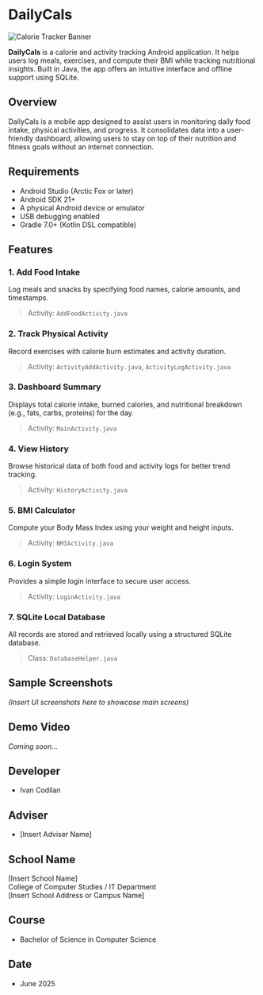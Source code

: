 # DailyCals

![Calorie Tracker Banner](https://github.com/IvanCodilan/DailyCal/issues/1#issue-3164870648)

**DailyCals** is a calorie and activity tracking Android application. It helps users log meals, exercises, and compute their BMI while tracking nutritional insights. Built in Java, the app offers an intuitive interface and offline support using SQLite.

## Overview

DailyCals is a mobile app designed to assist users in monitoring daily food intake, physical activities, and progress. It consolidates data into a user-friendly dashboard, allowing users to stay on top of their nutrition and fitness goals without an internet connection.

## Requirements

- Android Studio (Arctic Fox or later)
- Android SDK 21+
- A physical Android device or emulator
- USB debugging enabled
- Gradle 7.0+ (Kotlin DSL compatible)

## Features

### 1. Add Food Intake
Log meals and snacks by specifying food names, calorie amounts, and timestamps.  
> Activity: `AddFoodActivity.java`

### 2. Track Physical Activity
Record exercises with calorie burn estimates and activity duration.  
> Activity: `ActivityAddActivity.java`, `ActivityLogActivity.java`

### 3. Dashboard Summary
Displays total calorie intake, burned calories, and nutritional breakdown (e.g., fats, carbs, proteins) for the day.  
> Activity: `MainActivity.java`

### 4. View History
Browse historical data of both food and activity logs for better trend tracking.  
> Activity: `HistoryActivity.java`

### 5. BMI Calculator
Compute your Body Mass Index using your weight and height inputs.  
> Activity: `BMIActivity.java`

### 6. Login System
Provides a simple login interface to secure user access.  
> Activity: `LoginActivity.java`

### 7. SQLite Local Database
All records are stored and retrieved locally using a structured SQLite database.  
> Class: `DatabaseHelper.java`

## Sample Screenshots

*(Insert UI screenshots here to showcase main screens)*

## Demo Video
*Coming soon…*

## Developer
- Ivan Codilan

## Adviser
- [Insert Adviser Name]

## School Name
[Insert School Name]  
College of Computer Studies / IT Department  
[Insert School Address or Campus Name]

## Course
- Bachelor of Science in Computer Science

## Date
- June 2025
